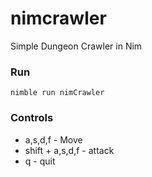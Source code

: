 # nimcrawler
Simple Dungeon Crawler in Nim

### Run
`nimble run nimCrawler`

### Controls
    
 - a,s,d,f - Move
 - shift + a,s,d,f - attack
 - q - quit
